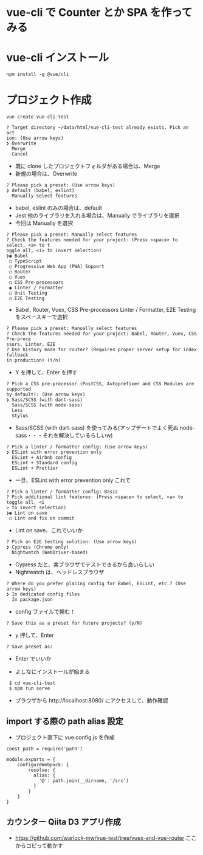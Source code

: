 # vue-cli で Counter とか SPA を作ってみる
# vue-cli インストール
```
npm install -g @vue/cli
```

# プロジェクト作成
```
vue create vue-cli-test
```

```
? Target directory ~/data/html/vue-cli-test already exists. Pick an act
ion: (Use arrow keys)
❯ Overwrite
  Merge
  Cancel
```
- 既に clone したプロジェクトフォルダがある場合は、Merge
- 新規の場合は、Overwrite

```
? Please pick a preset: (Use arrow keys)
❯ default (babel, eslint)
  Manually select features
```
- babel, eslint のみの場合は、default
- Jest 他のライブラリを入れる場合は、Manually でライブラリを選択
- 今回は Manually を選択

```
? Please pick a preset: Manually select features
? Check the features needed for your project: (Press <space> to select, <a> to t
oggle all, <i> to invert selection)
❯◉ Babel
 ◯ TypeScript
 ◯ Progressive Web App (PWA) Support
 ◯ Router
 ◯ Vuex
 ◯ CSS Pre-processors
 ◉ Linter / Formatter
 ◯ Unit Testing
 ◯ E2E Testing
```
- Babel, Router, Vuex, CSS Pre-processors Linter / Formatter, E2E Testing をスペースキーで選択

```
? Please pick a preset: Manually select features
? Check the features needed for your project: Babel, Router, Vuex, CSS Pre-proce
ssors, Linter, E2E
? Use history mode for router? (Requires proper server setup for index fallback
in production) (Y/n)
```
- Y を押して、Enter を押す

```
? Pick a CSS pre-processor (PostCSS, Autoprefixer and CSS Modules are supported
by default): (Use arrow keys)
❯ Sass/SCSS (with dart-sass)
  Sass/SCSS (with node-sass)
  Less
  Stylus
```
- Sass/SCSS (with dart-sass) を使ってみる(アップデートでよく死ぬ node-sass・・・それを解決しているらしいw)

```
? Pick a linter / formatter config: (Use arrow keys)
❯ ESLint with error prevention only
  ESLint + Airbnb config
  ESLint + Standard config
  ESLint + Prettier
```
- 一旦、ESLint with error prevention only これで

```
? Pick a linter / formatter config: Basic
? Pick additional lint features: (Press <space> to select, <a> to toggle all, <i
> to invert selection)
❯◉ Lint on save
 ◯ Lint and fix on commit
```
- Lint on save、これでいいか

```
? Pick an E2E testing solution: (Use arrow keys)
❯ Cypress (Chrome only)
  Nightwatch (WebDriver-based)
```
- Cypress だと、実ブラウザでテストできるから良いらしい
- Nightwatch は、ヘッドレスブラウザ

```
? Where do you prefer placing config for Babel, ESLint, etc.? (Use arrow keys)
❯ In dedicated config files
  In package.json
```
- config ファイルで頼む！

```
? Save this as a preset for future projects? (y/N)
```
- y 押して、Enter

```
? Save preset as:
```
- Enter でいいか

- よしなにインストールが始まる

```
 $ cd vue-cli-test
 $ npm run serve
```
- ブラウザから http://localhost:8080/ にアクセスして、動作確認

## import する際の path alias 設定
- プロジェクト直下に vue.config.js を作成
```
const path = require('path')

module.exports = {
    configureWebpack: {
        resolve: {
          alias: {
            '@': path.join(__dirname, '/src')
          }
        }
    }
}
```

## カウンター Qiita D3 アプリ作成
- https://github.com/warlock-mw/vue-test/tree/vuex-and-vue-router ここからコピって動かす